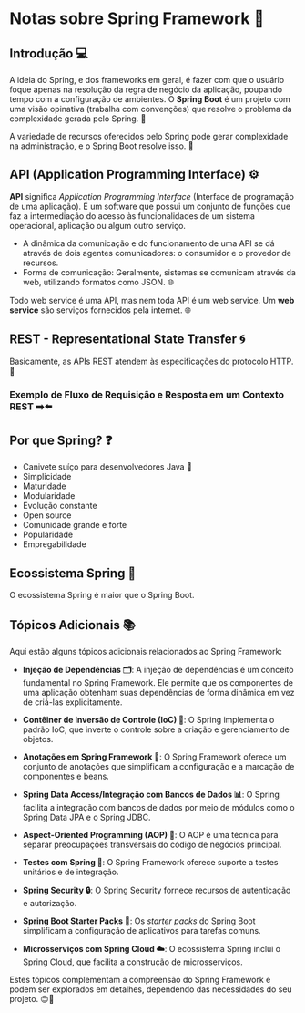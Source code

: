 # Notas sobre Spring Framework 🌱


## Introdução 💻

A ideia do Spring, e dos frameworks em geral, é fazer com que o usuário foque apenas na resolução da regra de negócio da aplicação, poupando tempo com a configuração de ambientes. O **Spring Boot** é um projeto com uma visão opinativa (trabalha com convenções) que resolve o problema da complexidade gerada pelo Spring. 🔧

A variedade de recursos oferecidos pelo Spring pode gerar complexidade na administração, e o Spring Boot resolve isso. 🔧

## API (Application Programming Interface) ⚙️

**API** significa *Application Programming Interface* (Interface de programação de uma aplicação). É um software que possui um conjunto de funções que faz a intermediação do acesso às funcionalidades de um sistema operacional, aplicação ou algum outro serviço.

- A dinâmica da comunicação e do funcionamento de uma API se dá através de dois agentes comunicadores: o consumidor e o provedor de recursos.
- Forma de comunicação: Geralmente, sistemas se comunicam através da web, utilizando formatos como JSON. 🌐

Todo web service é uma API, mas nem toda API é um web service. Um **web service** são serviços fornecidos pela internet. 🌐

## REST - Representational State Transfer 🌀

Basicamente, as APIs REST atendem às especificações do protocolo HTTP. 🔄

### Exemplo de Fluxo de Requisição e Resposta em um Contexto REST ➡️⬅️

## Por que Spring? ❓

- Canivete suíço para desenvolvedores Java 🍴
- Simplicidade
- Maturidade
- Modularidade
- Evolução constante
- Open source
- Comunidade grande e forte
- Popularidade
- Empregabilidade

## Ecossistema Spring 🌳

O ecossistema Spring é maior que o Spring Boot.

## Tópicos Adicionais 📚

Aqui estão alguns tópicos adicionais relacionados ao Spring Framework:

- **Injeção de Dependências 🗂️**: A injeção de dependências é um conceito fundamental no Spring Framework. Ele permite que os componentes de uma aplicação obtenham suas dependências de forma dinâmica em vez de criá-las explicitamente.

- **Contêiner de Inversão de Controle (IoC) 🔄**: O Spring implementa o padrão IoC, que inverte o controle sobre a criação e gerenciamento de objetos.

- **Anotações em Spring Framework 📝**: O Spring Framework oferece um conjunto de anotações que simplificam a configuração e a marcação de componentes e beans.

- **Spring Data Access/Integração com Bancos de Dados 📊**: O Spring facilita a integração com bancos de dados por meio de módulos como o Spring Data JPA e o Spring JDBC.

- **Aspect-Oriented Programming (AOP) 🎯**: O AOP é uma técnica para separar preocupações transversais do código de negócios principal.

- **Testes com Spring 🧪**: O Spring Framework oferece suporte a testes unitários e de integração.

- **Spring Security 🔒**: O Spring Security fornece recursos de autenticação e autorização.

- **Spring Boot Starter Packs 🚀**: Os *starter packs* do Spring Boot simplificam a configuração de aplicativos para tarefas comuns.

- **Microsserviços com Spring Cloud ☁️**: O ecossistema Spring inclui o Spring Cloud, que facilita a construção de microsserviços.

Estes tópicos complementam a compreensão do Spring Framework e podem ser explorados em detalhes, dependendo das necessidades do seu projeto. 😊🌱
